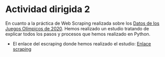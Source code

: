 # Actividad dirigida 2

En cuanto a la práctica de Web Scraping realizada sobre los [Datos de los Juegos Olímpicos de 2020](https://resultados.elpais.com/deportivos/juegos-olimpicos/medallero/). Hemos realizado un estudio tratando de explicar todos los pasos y procesos que hemos realizado en Python.

- El enlace del escraping donde hemos realizado el estudio: [Enlace scraping](https://nebrijas.github.io/periodismodedatos-mariofs17/scraping.html)



